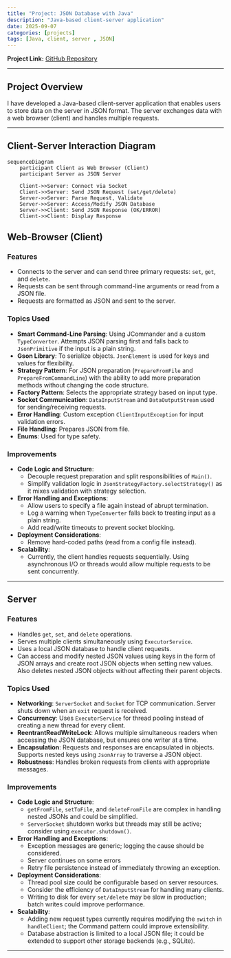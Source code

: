 ```yaml
---
title: "Project: JSON Database with Java"
description: "Java-based client-server application"
date: 2025-09-07
categories: [projects]
tags: [Java, client, server , JSON]
---
```


**Project Link:** [GitHub Repository](YOUR_GITHUB_LINK_HERE)

---

## Project Overview

I have developed a Java-based client-server application that enables users to store data on the server in JSON format. The server exchanges data with a web browser (client) and handles multiple requests.

---

## Client-Server Interaction Diagram

```mermaid
sequenceDiagram
    participant Client as Web Browser (Client)
    participant Server as JSON Server

    Client->>Server: Connect via Socket
    Client->>Server: Send JSON Request (set/get/delete)
    Server->>Server: Parse Request, Validate
    Server->>Server: Access/Modify JSON Database
    Server->>Client: Send JSON Response (OK/ERROR)
    Client->>Client: Display Response
```

## Web-Browser (Client)

### Features
- Connects to the server and can send three primary requests: `set`, `get`, and `delete`.
- Requests can be sent through command-line arguments or read from a JSON file.
- Requests are formatted as JSON and sent to the server.

### Topics Used
- **Smart Command-Line Parsing**: Using JCommander and a custom `TypeConverter`. Attempts JSON parsing first and falls back to `JsonPrimitive` if the input is a plain string.
- **Gson Library**: To serialize objects. `JsonElement` is used for keys and values for flexibility.
- **Strategy Pattern**: For JSON preparation (`PrepareFromFile` and `PrepareFromCommandLine`) with the ability to add more preparation methods without changing the code structure.
- **Factory Pattern**: Selects the appropriate strategy based on input type.
- **Socket Communication**: `DataInputStream` and `DataOutputStream` used for sending/receiving requests.
- **Error Handling**: Custom exception `ClientInputException` for input validation errors.
- **File Handling**: Prepares JSON from file.
- **Enums**: Used for type safety.

### Improvements
- **Code Logic and Structure**: 
  - Decouple request preparation and split responsibilities of `Main()`.
  - Simplify validation logic in `JsonStrategyFactory.selectStrategy()` as it mixes validation with strategy selection.
- **Error Handling and Exceptions**: 
  - Allow users to specify a file again instead of abrupt termination.
  - Log a warning when `TypeConverter` falls back to treating input as a plain string.
  - Add read/write timeouts to prevent socket blocking.
- **Deployment Considerations**: 
  - Remove hard-coded paths (read from a config file instead).
- **Scalability**: 
  - Currently, the client handles requests sequentially. Using asynchronous I/O or threads would allow multiple requests to be sent concurrently.

---

## Server

### Features
- Handles `get`, `set`, and `delete` operations.
- Serves multiple clients simultaneously using `ExecutorService`.
- Uses a local JSON database to handle client requests.
- Can access and modify nested JSON values using keys in the form of JSON arrays and create root JSON objects when setting new values. Also deletes nested JSON objects without affecting their parent objects.

### Topics Used
- **Networking**: `ServerSocket` and `Socket` for TCP communication. Server shuts down when an `exit` request is received.
- **Concurrency**: Uses `ExecutorService` for thread pooling instead of creating a new thread for every client.
- **ReentrantReadWriteLock**: Allows multiple simultaneous readers when accessing the JSON database, but ensures one writer at a time.
- **Encapsulation**: Requests and responses are encapsulated in objects. Supports nested keys using `JsonArray` to traverse a JSON object.
- **Robustness**: Handles broken requests from clients with appropriate messages.

### Improvements
- **Code Logic and Structure**:
  - `getFromFile`, `setToFile`, and `deleteFromFile` are complex in handling nested JSONs and could be simplified.
  - `ServerSocket` shutdown works but threads may still be active; consider using `executor.shutdown()`.
- **Error Handling and Exceptions**:
  - Exception messages are generic; logging the cause should be considered.
  - Server continues on some errors
  - Retry file persistence instead of immediately throwing an exception.
- **Deployment Considerations**:
  - Thread pool size could be configurable based on server resources.
  - Consider the efficiency of `DataInputStream` for handling many clients.
  - Writing to disk for every `set/delete` may be slow in production; batch writes could improve performance.
- **Scalability**:
  - Adding new request types currently requires modifying the `switch` in `handleClient`; the Command pattern could improve extensibility.
  - Database abstraction is limited to a local JSON file; it could be extended to support other storage backends (e.g., SQLite).

---
